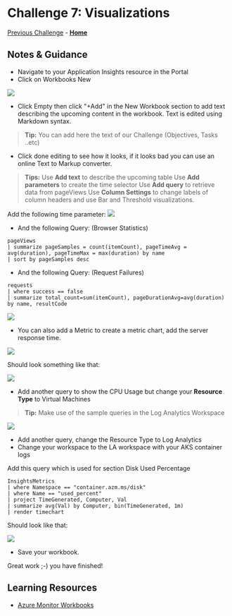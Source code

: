 # Challenge 7: Visualizations

[Previous Challenge](./06-Log-Queries-With-KQL-And-Grafana.md) - **[Home](../README.md)**

## Notes & Guidance

- Navigate to your Application Insights resource in the Portal
- Click on Workbooks New

![](../Images/07-01-Azure-Portal-Create-Workbook.png)

- Click Empty then click "+Add" in the New Workbook section to add text describing the upcoming content in the workbook. Text is edited using Markdown syntax.

>**Tip:** You can add here the text of our Challenge (Objectives, Tasks ..etc)
  
- Click done editing to see how it looks, if it looks bad you can use an online Text to Markup converter.
  
>**Tips:**
Use **Add text** to describe the upcoming table
Use **Add parameters** to create the time selector
Use **Add query** to retrieve data from pageViews
Use **Column Settings** to change labels of column headers and use Bar and Threshold visualizations.

Add the following time parameter:
![](../Images/07-02-Azure-Portal-Workbook-New-Parameter.png)  
- And the following Query: (Browser Statistics)  
```
pageViews
| summarize pageSamples = count(itemCount), pageTimeAvg = avg(duration), pageTimeMax = max(duration) by name
| sort by pageSamples desc
```    
- And the following Query: (Request Failures)  
```
requests
| where success == false
| summarize total_count=sum(itemCount), pageDurationAvg=avg(duration) by name, resultCode
```

![](../Images/07-03-Azure-Portal-Workbook-Request-Failures.png)
- You can also add a Metric to create a metric chart, add the server response time.

![](../Images/07-04-Azure-Portal-Workbook-Create-Metric-Chart.png)
  
Should look something like that:
  
![](../Images/07-05-Azure-Portal-Workbook-Metric-Chart.png)

- Add another query to show the CPU Usage but change your **Resource Type** to Virtual Machines  

>**Tip:** Make use of the sample queries in the Log Analytics Workspace

![](../Images/07-06-Azure-Portal-Workbook-Edit-Query.png)  
- Add another query, change the Resource Type to Log Analytics
- Change your workspace to the LA workspace with your AKS container logs
 
Add this query which is used for section Disk Used Percentage
```
InsightsMetrics
| where Namespace == "container.azm.ms/disk" 
| where Name == "used_percent"
| project TimeGenerated, Computer, Val 
| summarize avg(Val) by Computer, bin(TimeGenerated, 1m)
| render timechart
```
  

Should look like that:

![](../Images/07-07-Azure-Portal-Workbook-Query-Result.png)
 

- Save your workbook.

Great work ;-) you have finished!


## Learning Resources
* [Azure Monitor Workbooks](https://docs.microsoft.com/en-us/azure/azure-monitor/app/usage-workbooks)

